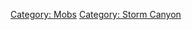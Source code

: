 [Category: Mobs](Category:_Mobs "wikilink") [Category: Storm
Canyon](Category:_Storm_Canyon "wikilink")
